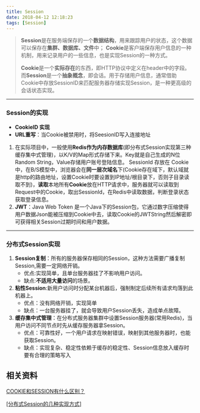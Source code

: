 ```yaml
---
title: Session
date: 2018-04-12 12:18:23
tags: [Session]
---
```


> **Session**是在服务端保存的一个**数据结构**，用来跟踪用户的状态，这个数据可以保存在**集群、数据库、文件**中；
> **Cookie**是客户端保存用户信息的一种机制，用来记录用户的一些信息，也是实现Session的一种方式。
>
> **Cookie**是一个**实际存在**的东西，即HTTP协议中定义在header中的字段。而**Session**是一个**抽象概念**，即会话。用于存储用户信息，通常借助Cookie中存放SessionID来匹配服务器存储实现Session，是一种更高级的会话状态实现。

<!--more-->

***

### Session的实现

* **CookieID 实现**
* **URL重写**：当Cookie被禁用时，将SeesionID写入连接地址

1.  在实际项目中，一般使用**Redis作为内存数据库**(即分布式Session实现第三种缓存集中式管理)，以K/V的Map形式存储下来。Key就是自己生成的N位Random String，Value存储用户账号登陆信息。
   SessionId 存放在 Cookie中，在B/S模型中，浏览器会在**同一层次域名**下(Cookie存在域下，默认域就是http的路由地址，设置Cookie时要设置到IP地址/根目录下，否则子目录读取不到)，**读取**本地所有**Cookie**放在HTTP请求中，服务器就可以读取到Request中的Cookie，取出SessionId，在Redis中读取数据，判断登录状态获取登录信息。
2. **JWT**：Java Web Token 是一个Java下的Session包，它通过数字压缩使得用户数据Json能被压缩到Cookie中去，读取Cookie的JWTString然后解密即可获得相关Session过期时间和用户数据。

***

### 分布式Session实现

1. **Session复制**：所有的服务器保存相同的Session，这种方法需要广播复制Session,需要一定网络开销。
   * 优点:实现简单，且单台服务器挂了不影响用户访问。
   * 缺点:**不适用大量访问**的场景。
2. **粘性Session**:新用户访问时分配某台机器后，强制制定后续所有请求均落到此机器上。
   * 优点：没有网络开销，实现简单
   * 缺点：一台服务器挂了，就会导致用户Session丢失，造成单点故障。
3. **缓存集中式管理**：在分布式服务器集群中设置Session服务器(常用Redis)，当用户访问不同节点时先从缓存服务器拿Session。
   *  优点：可靠性好，一个用户请求在映射错误，映射到其他服务器时，也能获取Session。
   *  缺点：实现复杂、稳定性依赖于缓存的稳定性、Session信息放入缓存时要有合理的策略写入



## 相关资料

[COOKIE和SESSION有什么区别？](https://www.zhihu.com/question/19786827)

[[分布式Session的几种实现方式]](https://www.cnblogs.com/cxrz/p/8529587.html)